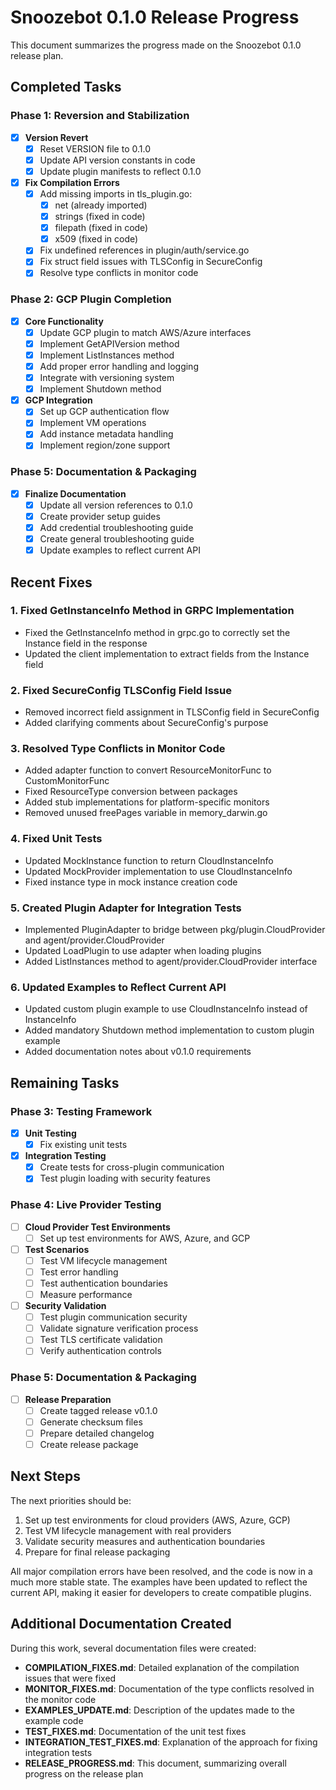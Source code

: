# Snoozebot 0.1.0 Release Progress

This document summarizes the progress made on the Snoozebot 0.1.0 release plan.

## Completed Tasks

### Phase 1: Reversion and Stabilization
- [x] **Version Revert**
  - [x] Reset VERSION file to 0.1.0
  - [x] Update API version constants in code
  - [x] Update plugin manifests to reflect 0.1.0

- [x] **Fix Compilation Errors**
  - [x] Add missing imports in tls_plugin.go:
    - [x] net (already imported)
    - [x] strings (fixed in code)
    - [x] filepath (fixed in code)
    - [x] x509 (fixed in code)
  - [x] Fix undefined references in plugin/auth/service.go
  - [x] Fix struct field issues with TLSConfig in SecureConfig
  - [x] Resolve type conflicts in monitor code

### Phase 2: GCP Plugin Completion
- [x] **Core Functionality**
  - [x] Update GCP plugin to match AWS/Azure interfaces
  - [x] Implement GetAPIVersion method
  - [x] Implement ListInstances method 
  - [x] Add proper error handling and logging
  - [x] Integrate with versioning system
  - [x] Implement Shutdown method

- [x] **GCP Integration**
  - [x] Set up GCP authentication flow
  - [x] Implement VM operations
  - [x] Add instance metadata handling
  - [x] Implement region/zone support

### Phase 5: Documentation & Packaging
- [x] **Finalize Documentation**
  - [x] Update all version references to 0.1.0
  - [x] Create provider setup guides
  - [x] Add credential troubleshooting guide
  - [x] Create general troubleshooting guide
  - [x] Update examples to reflect current API

## Recent Fixes

### 1. Fixed GetInstanceInfo Method in GRPC Implementation
- Fixed the GetInstanceInfo method in grpc.go to correctly set the Instance field in the response
- Updated the client implementation to extract fields from the Instance field

### 2. Fixed SecureConfig TLSConfig Field Issue
- Removed incorrect field assignment in TLSConfig field in SecureConfig 
- Added clarifying comments about SecureConfig's purpose

### 3. Resolved Type Conflicts in Monitor Code
- Added adapter function to convert ResourceMonitorFunc to CustomMonitorFunc
- Fixed ResourceType conversion between packages
- Added stub implementations for platform-specific monitors
- Removed unused freePages variable in memory_darwin.go

### 4. Fixed Unit Tests
- Updated MockInstance function to return CloudInstanceInfo
- Updated MockProvider implementation to use CloudInstanceInfo
- Fixed instance type in mock instance creation code

### 5. Created Plugin Adapter for Integration Tests
- Implemented PluginAdapter to bridge between pkg/plugin.CloudProvider and agent/provider.CloudProvider
- Updated LoadPlugin to use adapter when loading plugins
- Added ListInstances method to agent/provider.CloudProvider interface

### 6. Updated Examples to Reflect Current API
- Updated custom plugin example to use CloudInstanceInfo instead of InstanceInfo
- Added mandatory Shutdown method implementation to custom plugin example
- Added documentation notes about v0.1.0 requirements

## Remaining Tasks

### Phase 3: Testing Framework
- [x] **Unit Testing**
  - [x] Fix existing unit tests

- [x] **Integration Testing**
  - [x] Create tests for cross-plugin communication
  - [x] Test plugin loading with security features

### Phase 4: Live Provider Testing
- [ ] **Cloud Provider Test Environments**
  - [ ] Set up test environments for AWS, Azure, and GCP

- [ ] **Test Scenarios**
  - [ ] Test VM lifecycle management
  - [ ] Test error handling
  - [ ] Test authentication boundaries
  - [ ] Measure performance

- [ ] **Security Validation**
  - [ ] Test plugin communication security
  - [ ] Validate signature verification process
  - [ ] Test TLS certificate validation
  - [ ] Verify authentication controls

### Phase 5: Documentation & Packaging
- [ ] **Release Preparation**
  - [ ] Create tagged release v0.1.0
  - [ ] Generate checksum files
  - [ ] Prepare detailed changelog
  - [ ] Create release package

## Next Steps

The next priorities should be:

1. Set up test environments for cloud providers (AWS, Azure, GCP)
2. Test VM lifecycle management with real providers
3. Validate security measures and authentication boundaries
4. Prepare for final release packaging

All major compilation errors have been resolved, and the code is now in a much more stable state. The examples have been updated to reflect the current API, making it easier for developers to create compatible plugins.

## Additional Documentation Created

During this work, several documentation files were created:

- **COMPILATION_FIXES.md**: Detailed explanation of the compilation issues that were fixed
- **MONITOR_FIXES.md**: Documentation of the type conflicts resolved in the monitor code
- **EXAMPLES_UPDATE.md**: Description of the updates made to the example code
- **TEST_FIXES.md**: Documentation of the unit test fixes
- **INTEGRATION_TEST_FIXES.md**: Explanation of the approach for fixing integration tests
- **RELEASE_PROGRESS.md**: This document, summarizing overall progress on the release plan